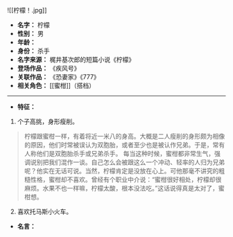 
![[柠檬！.jpg]]
 
- **名字：** 柠檬
- **性别：** 男
- **年龄：** 
- **身份：** 杀手
- **名字来源：** 梶井基次郎的短篇小说《柠檬》
- **登场作品：** 《疾风号》
- **关联作品：** 《恐妻家》《777》
- **相关角色：** [[蜜柑]]（搭档）

---

- **特征：** 

1. 个子高挑，身形瘦削。

> 柠檬跟蜜柑一样，有着将近一米八的身高。大概是二人瘦削的身形颇为相像的原因，他们时常被误认为双胞胎，或者至少也是被认作兄弟。于是，常有人称他们是双胞胎杀手或兄弟杀手。
> 每当这种时候，蜜柑都非常生气，强调说别把我们混作一谈。自己怎么会被跟这么一个冲动、轻率的人归为兄弟呢？他实在无话可说。当然，柠檬肯定是没放在心上。可他那毫不讲究的粗糙性格，蜜柑却不喜欢。曾经有个职业中介说：“蜜柑很好相处，柠檬却很麻烦。水果不也一样嘛，柠檬太酸，根本没法吃。”这话说得真是太对了，蜜柑想。

2. 喜欢托马斯小火车。

- **名言：** 